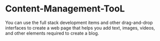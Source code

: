 # Content-Management-TooL
You can use the full stack development items and other drag-and-drop interfaces to create a web page that helps you add text, images, videos, and other elements required to create a blog.
